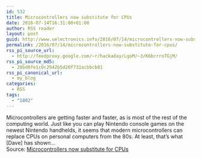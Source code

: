 ```yaml
---
id: 532
title: Microcontrollers now substitute for CPUs
date: 2016-07-14T16:31:00+01:00
author: RSS reader
layout: post
guid: http://www.uelectronics.info/2016/07/14/microcontrollers-now-substitute-for-cpus/
permalink: /2016/07/14/microcontrollers-now-substitute-for-cpus/
rss_pi_source_url:
  - http://feedproxy.google.com/~r/hackaday/LgoM/~3/K6bcrroTGjM/
rss_pi_source_md5:
  - 28bd8fe1c0c2942b5d20f731acbbcb01
rss_pi_canonical_url:
  - my_blog
categories:
  - RSS
tags:
  - "1802"
---
```

Microcontrollers are getting faster and faster, as is most of the rest of the computing world. Just like you can play Nintendo console games on the newest Nintendo handhelds, it seems that modern microcontrollers can replace CPUs on personal computers from the 80s. At least, that’s what [Dave] has shown…&#013;  
Source: <a href="http://feedproxy.google.com/~r/hackaday/LgoM/~3/K6bcrroTGjM/" target="_blank">Microcontrollers now substitute for CPUs</a>